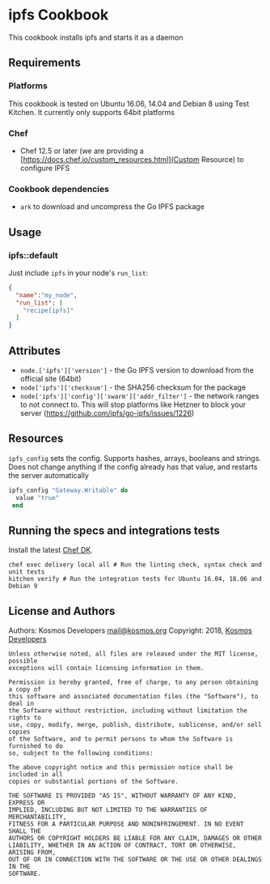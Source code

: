 # ipfs Cookbook

This cookbook installs ipfs and starts it as a daemon

## Requirements

### Platforms

This cookbook is tested on Ubuntu 16.06, 14.04 and Debian 8 using Test Kitchen.
It currently only supports 64bit platforms

### Chef

- Chef 12.5 or later (we are providing a
  [https://docs.chef.io/custom_resources.html](Custom Resource) to configure
  IPFS

### Cookbook dependencies

- `ark` to download and uncompress the Go IPFS package

## Usage

### ipfs::default

Just include `ipfs` in your node's `run_list`:

```json
{
  "name":"my_node",
  "run_list": [
    "recipe[ipfs]"
  ]
}
```

## Attributes

- `node.['ipfs']['version']` - the Go IPFS version to download from the official
site (64bit)
- `node['ipfs']['checksum']` - the SHA256 checksum for the package
- `node['ipfs']['config']['swarm']['addr_filter']` - the network ranges to not
connect to. This will stop platforms like Hetzner to block your server
(https://github.com/ipfs/go-ipfs/issues/1226)

## Resources

`ipfs_config` sets the config. Supports hashes, arrays, booleans and strings.
Does not change anything if the config already has that value, and restarts
the server automatically

```ruby
ipfs_config "Gateway.Writable" do
  value "true"
 end
```

## Running the specs and integrations tests

Install the latest [Chef DK](https://downloads.chef.io/chefdk).

```
chef exec delivery local all # Run the linting check, syntax check and unit tests
kitchen verify # Run the integration tests for Ubuntu 16.04, 18.06 and Debian 9
```

## License and Authors

Authors: Kosmos Developers mail@kosmos.org
Copyright: 2018, [Kosmos Developers](https://kredits.kosmos.org/)

```
Unless otherwise noted, all files are released under the MIT license, possible
exceptions will contain licensing information in them.

Permission is hereby granted, free of charge, to any person obtaining a copy of
this software and associated documentation files (the "Software"), to deal in
the Software without restriction, including without limitation the rights to
use, copy, modify, merge, publish, distribute, sublicense, and/or sell copies
of the Software, and to permit persons to whom the Software is furnished to do
so, subject to the following conditions:

The above copyright notice and this permission notice shall be included in all
copies or substantial portions of the Software.

THE SOFTWARE IS PROVIDED "AS IS", WITHOUT WARRANTY OF ANY KIND, EXPRESS OR
IMPLIED, INCLUDING BUT NOT LIMITED TO THE WARRANTIES OF MERCHANTABILITY,
FITNESS FOR A PARTICULAR PURPOSE AND NONINFRINGEMENT. IN NO EVENT SHALL THE
AUTHORS OR COPYRIGHT HOLDERS BE LIABLE FOR ANY CLAIM, DAMAGES OR OTHER
LIABILITY, WHETHER IN AN ACTION OF CONTRACT, TORT OR OTHERWISE, ARISING FROM,
OUT OF OR IN CONNECTION WITH THE SOFTWARE OR THE USE OR OTHER DEALINGS IN THE
SOFTWARE.
```
